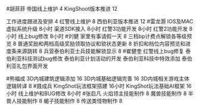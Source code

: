 #胡菲菲 
帝国线上维护   4
KingShoot版本推进 12

工作进度跟进及安排   4
红警线上维护    8
西伯利亚版本推进 12
#雷龙灏 
IOS及MAC虚拟系统升级 8小时
渠道SDK接入   8小时
红警3功能开发 8小时
红警2功能开发 8小时
线上bug修改   8小时
#刘健 
家里有事请假一天	8
三档bp计费点解锁各等级预览	8
普通奖励和两档高级奖励领取协议和锁状态更新	8
折扣和档位内容预览和进度条来源跳转	8
兵营泰伯利亚士兵技能解锁显示	8
#崔健奎 
红警线上bug修复
泰伯利亚科技测试bug修改
泰伯利亚计划活动的开发
泰伯利亚科技中特效添加
泰伯利亚礼包界面开发

#熊福成 
3D内城建筑逻辑添加                  16
3D内城基础逻辑完善                  16
3D内城相关游戏主体逻辑转译          8 
#聂成兵 
KingShot玩法框架搭建       16小时
KingShot玩法基础AI框架     16小时
线上维护和BUG修改          8小时
#张启凡 
火焰领主技能制作 8
魔兽技能制作 8
半兽人技能制作 8
蝎子技能制作 8
传送类怪物制作 8